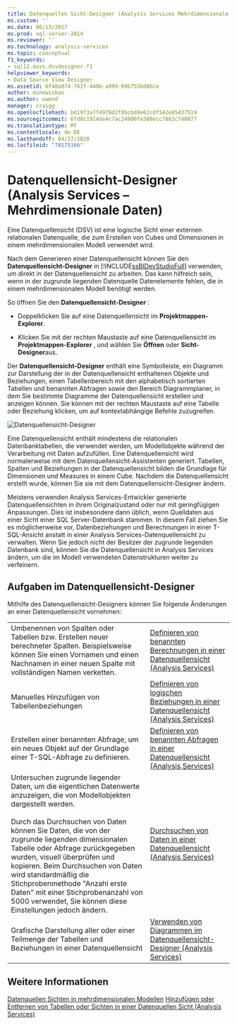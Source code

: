 ```yaml
---
title: Datenquellen Sicht-Designer (Analysis Services Mehrdimensionale Daten) | Microsoft-Dokumentation
ms.custom: ''
ms.date: 06/13/2017
ms.prod: sql-server-2014
ms.reviewer: ''
ms.technology: analysis-services
ms.topic: conceptual
f1_keywords:
- sql12.asvs.dsvdesigner.f1
helpviewer_keywords:
- Data Source View Designer
ms.assetid: 6f40a074-761f-440b-a999-09b755bd86ce
author: minewiskan
ms.author: owend
manager: craigg
ms.openlocfilehash: bd19f3a7f4978d2f8bcbd8e62cdf542e05437519
ms.sourcegitcommit: 6fd8c1914de4c7ac24900fe388ecc7883c740077
ms.translationtype: MT
ms.contentlocale: de-DE
ms.lasthandoff: 04/27/2020
ms.locfileid: "78175166"
---
```

# <a name="data-source-view-designer-analysis-services---multidimensional-data"></a>Datenquellensicht-Designer (Analysis Services – Mehrdimensionale Daten)
  Eine Datenquellensicht (DSV) ist eine logische Sicht einer externen relationalen Datenquelle, die zum Erstellen von Cubes und Dimensionen in einem mehrdimensionalen Modell verwendet wird.

 Nach dem Generieren einer Datenquellensicht können Sie den **Datenquellensicht-Designer** in [!INCLUDE[ssBIDevStudioFull](../includes/ssbidevstudiofull-md.md)] verwenden, um direkt in der Datenquellensicht zu arbeiten. Das kann hilfreich sein, wenn in der zugrunde liegenden Datenquelle Datenelemente fehlen, die in einem mehrdimensionalen Modell benötigt werden.

 So öffnen Sie den **Datenquellensicht-Designer** :

-   Doppelklicken Sie auf eine Datenquellensicht im **Projektmappen-Explorer**.

-   Klicken Sie mit der rechten Maustaste auf eine Datenquellensicht im **Projektmappen-Explorer** , und wählen Sie **Öffnen** oder **Sicht-Designer**aus.

 Der **Datenquellensicht-Designer** enthält eine Symbolleiste, ein Diagramm zur Darstellung der in der Datenquellensicht enthaltenen Objekte und Beziehungen, einen Tabellenbereich mit den alphabetisch sortierten Tabellen und benannten Abfragen sowie den Bereich Diagrammplaner, in dem Sie bestimmte Diagramme der Datenquellensicht erstellen und anzeigen können. Sie können mit der rechten Maustaste auf eine Tabelle oder Beziehung klicken, um auf kontextabhängige Befehle zuzugreifen.

 ![Datenquellensicht-Designer](media/ssas-dsvdesigner.PNG "Datenquellensicht-Designer")

 Eine Datenquellensicht enthält mindestens die relationalen Datenbanktabellen, die verwendet werden, um Modellobjekte während der Verarbeitung mit Daten aufzufüllen. Eine Datenquellensicht wird normalerweise mit dem Datenquellensicht-Assistenten generiert. Tabellen, Spalten und Beziehungen in der Datenquellensicht bilden die Grundlage für Dimensionen und Measures in einem Cube. Nachdem die Datenquellensicht erstellt wurde, können Sie sie mit dem Datenquellensicht-Designer ändern.

 Meistens verwenden Analysis Services-Entwickler generierte Datenquellensichten in ihrem Originalzustand oder nur mit geringfügigen Anpassungen. Dies ist insbesondere dann üblich, wenn Quelldaten aus einer Sicht einer SQL Server-Datenbank stammen. In diesem Fall ziehen Sie es möglicherweise vor, Datenbeziehungen und Berechnungen in einer T-SQL-Ansicht anstatt in einer Analysis Services-Datenquellensicht zu verwalten. Wenn Sie jedoch nicht der Besitzer der zugrunde liegenden Datenbank sind, können Sie die Datenquellensicht in Analysis Services ändern, um die im Modell verwendeten Datenstrukturen weiter zu verfeinern.

## <a name="tasks-in-data-source-view-designer"></a>Aufgaben im Datenquellensicht-Designer
 Mithilfe des Datenquellensicht-Designers können Sie folgende Änderungen an einer Datenquellensicht vornehmen:

|||
|-|-|
|Umbenennen von Spalten oder Tabellen bzw. Erstellen neuer berechneter Spalten. Beispielsweise können Sie einen Vornamen und einen Nachnamen in einer neuen Spalte mit vollständigen Namen verketten.|[Definieren von benannten Berechnungen in einer Datenquellensicht &#40;Analysis Services&#41;](multidimensional-models/define-named-calculations-in-a-data-source-view-analysis-services.md)|
|Manuelles Hinzufügen von Tabellenbeziehungen|[Definieren von logischen Beziehungen in einer Datenquellensicht &#40;Analysis Services&#41;](multidimensional-models/define-logical-relationships-in-a-data-source-view-analysis-services.md)|
|Erstellen einer benannten Abfrage, um ein neues Objekt auf der Grundlage einer T-SQL-Abfrage zu definieren.|[Definieren von benannten Abfragen in einer Datenquellensicht &#40;Analysis Services&#41;](multidimensional-models/define-named-queries-in-a-data-source-view-analysis-services.md)|
|Untersuchen zugrunde liegender Daten, um die eigentlichen Datenwerte anzuzeigen, die von Modellobjekten dargestellt werden.<br /><br /> Durch das Durchsuchen von Daten können Sie Daten, die von der zugrunde liegenden dimensionalen Tabelle oder Abfrage zurückgegeben wurden, visuell überprüfen und kopieren. Beim Durchsuchen von Daten wird standardmäßig die Stichprobenmethode "Anzahl erste Daten" mit einer Stichprobenanzahl von 5000 verwendet, Sie können diese Einstellungen jedoch ändern.|[Durchsuchen von Daten in einer Datenquellensicht &#40;Analysis Services&#41;](multidimensional-models/explore-data-in-a-data-source-view-analysis-services.md)|
|Grafische Darstellung aller oder einer Teilmenge der Tabellen und Beziehungen in einer Datenquellensicht|[Verwenden von Diagrammen im Datenquellensicht-Designer &#40;Analysis Services&#41;](multidimensional-models/work-with-diagrams-in-data-source-view-designer-analysis-services.md)|

## <a name="see-also"></a>Weitere Informationen
 [Datenquellen Sichten in mehrdimensionalen Modellen](multidimensional-models/data-source-views-in-multidimensional-models.md) [Hinzufügen oder Entfernen von Tabellen oder Sichten in einer Datenquellen Sicht &#40;Analysis Services&#41;](multidimensional-models/adding-or-removing-tables-or-views-in-a-data-source-view-analysis-services.md)


